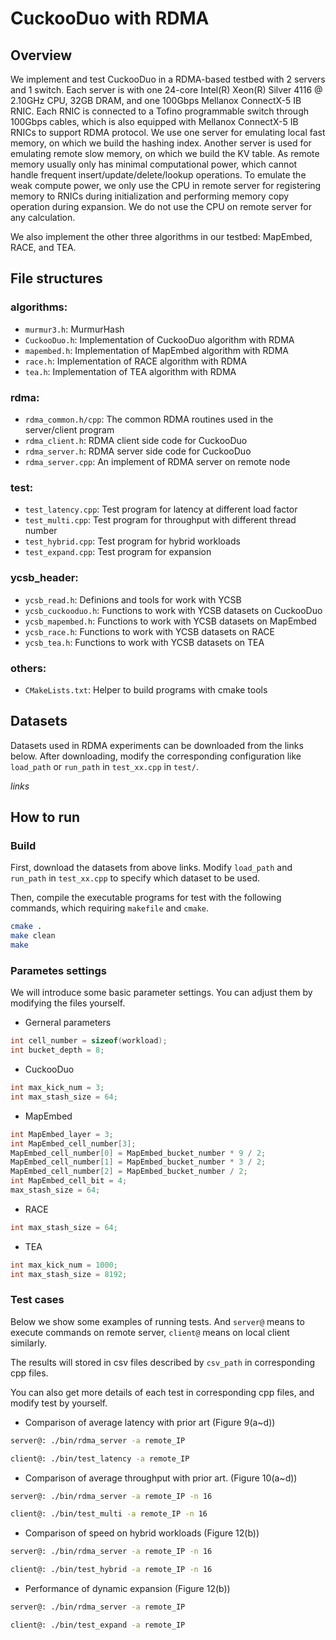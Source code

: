 # CuckooDuo with RDMA

## Overview

We implement and test CuckooDuo in a RDMA-based testbed with 2 servers and 1 switch. Each server is with one 24-core Intel(R) Xeon(R) Silver 4116 @ 2.10GHz CPU, 32GB DRAM, and one 100Gbps Mellanox ConnectX-5 IB RNIC. Each RNIC is connected to a Tofino programmable switch through 100Gbps cables, which is also equipped with Mellanox ConnectX-5 IB RNICs to support RDMA protocol. We use one server for emulating local fast memory, on which we build the hashing index. Another server is used for emulating remote slow memory, on which we build the KV table. As remote memory usually only has minimal computational power, which cannot handle frequent insert/update/delete/lookup operations. To emulate the weak compute power, we only use the CPU in remote server for registering memory to RNICs during initialization and performing memory copy operation during expansion. We do not use the CPU on remote server for any calculation. 

We also implement the other three algorithms in our testbed: MapEmbed, RACE, and TEA.

## File structures

### algorithms: 
* `murmur3.h`: MurmurHash
* `CuckooDuo.h`: Implementation of CuckooDuo algorithm with RDMA
* `mapembed.h`: Implementation of MapEmbed algorithm with RDMA
* `race.h`: Implementation of RACE algorithm with RDMA
* `tea.h`: Implementation of TEA algorithm with RDMA

### rdma: 
* `rdma_common.h/cpp`: The common RDMA routines used in the server/client program
* `rdma_client.h`: RDMA client side code for CuckooDuo
* `rdma_server.h`: RDMA server side code for CuckooDuo
* `rdma_server.cpp`: An implement of RDMA server on remote node

### test:
* `test_latency.cpp`: Test program for latency at different load factor
* `test_multi.cpp`: Test program for throughput with different thread number
* `test_hybrid.cpp`: Test program for hybrid workloads
* `test_expand.cpp`: Test program for expansion

### ycsb_header: 
* `ycsb_read.h`: Definions and tools for work with YCSB
* `ycsb_cuckooduo.h`: Functions to work with YCSB datasets on CuckooDuo
* `ycsb_mapembed.h`: Functions to work with YCSB datasets on MapEmbed
* `ycsb_race.h`: Functions to work with YCSB datasets on RACE
* `ycsb_tea.h`: Functions to work with YCSB datasets on TEA

### others:
* `CMakeLists.txt`: Helper to build programs with cmake tools

## Datasets

Datasets used in RDMA experiments can be downloaded from the links below. After downloading, modify the corresponding configuration like `load_path` or `run_path` in `test_xx.cpp` in `test/`.

*links*


## How to run

### Build

First, download the datasets from above links. Modify `load_path` and `run_path` in `test_xx.cpp` to specify which dataset to be used.

Then, compile the executable programs for test with the following commands, which requiring `makefile` and `cmake`.

```bash
cmake .
make clean
make
```

### Parametes settings
We will introduce some basic parameter settings. You can adjust them by modifying the  files yourself.

* Gerneral parameters
```C
int cell_number = sizeof(workload);
int bucket_depth = 8;
```

* CuckooDuo
```C
int max_kick_num = 3;
int max_stash_size = 64;
```

* MapEmbed
```C
int MapEmbed_layer = 3;
int MapEmbed_cell_number[3];
MapEmbed_cell_number[0] = MapEmbed_bucket_number * 9 / 2;
MapEmbed_cell_number[1] = MapEmbed_bucket_number * 3 / 2;
MapEmbed_cell_number[2] = MapEmbed_bucket_number / 2;
int MapEmbed_cell_bit = 4;
max_stash_size = 64;
```

* RACE
```C
int max_stash_size = 64;
```

* TEA
```C
int max_kick_num = 1000;
int max_stash_size = 8192;
```

### Test cases

Below we show some examples of running tests. And `server@` means to execute commands on remote server, `client@` means on local client similarly.  

The results will stored in csv files described by `csv_path` in corresponding cpp files.

You can also get more details of each test in corresponding cpp files, and modify test by yourself.

* Comparison of average latency with prior art (Figure 9(a~d))
```bash
server@: ./bin/rdma_server -a remote_IP

client@: ./bin/test_latency -a remote_IP
```

*  Comparison of average throughput with prior art. (Figure 10(a~d))
```bash
server@: ./bin/rdma_server -a remote_IP -n 16

client@: ./bin/test_multi -a remote_IP -n 16
```

* Comparison of speed on hybrid workloads (Figure 12(b))
```bash
server@: ./bin/rdma_server -a remote_IP -n 16

client@: ./bin/test_hybrid -a remote_IP -n 16
```

*  Performance of dynamic expansion (Figure 12(b))
```bash
server@: ./bin/rdma_server -a remote_IP

client@: ./bin/test_expand -a remote_IP
```